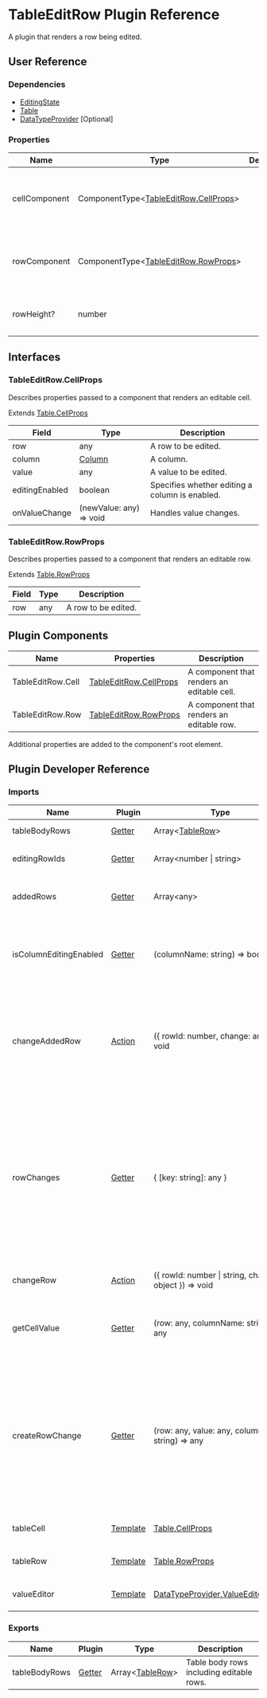 # TableEditRow Plugin Reference

A plugin that renders a row being edited.

## User Reference

### Dependencies

- [EditingState](editing-state.md)
- [Table](table.md)
- [DataTypeProvider](data-type-provider.md) [Optional]

### Properties

Name | Type | Default | Description
-----|------|---------|------------
cellComponent | ComponentType&lt;[TableEditRow.CellProps](#tableeditrowcellprops)&gt; | | A component that renders an editable cell.
rowComponent | ComponentType&lt;[TableEditRow.RowProps](#tableeditrowrowprops)&gt; | | A component that renders an editable row.
rowHeight? | number | | Specifies the editable row's height.

## Interfaces

### TableEditRow.CellProps

Describes properties passed to a component that renders an editable cell.

Extends [Table.CellProps](table.md#tablecellprops)

Field | Type | Description
------|------|------------
row | any | A row to be edited.
column | [Column](grid.md#column) | A column.
value | any | A value to be edited.
editingEnabled | boolean | Specifies whether editing a column is enabled.
onValueChange | (newValue: any) => void | Handles value changes.

### TableEditRow.RowProps

Describes properties passed to a component that renders an editable row.

Extends [Table.RowProps](table.md#tablerowprops)

Field | Type | Description
------|------|------------
row | any | A row to be edited.

## Plugin Components

Name | Properties | Description
-----|------------|------------
TableEditRow.Cell | [TableEditRow.CellProps](#tableeditrowcellprops) | A component that renders an editable cell.
TableEditRow.Row | [TableEditRow.RowProps](#tableeditrowrowprops) | A component that renders an editable row.

Additional properties are added to the component's root element.

## Plugin Developer Reference

### Imports

Name | Plugin | Type | Description
-----|--------|------|------------
tableBodyRows | [Getter](../../../dx-react-core/docs/reference/getter.md) | Array&lt;[TableRow](table.md#tablerow)&gt; | Table body rows.
editingRowIds | [Getter](../../../dx-react-core/docs/reference/getter.md) | Array&lt;number &#124; string&gt; | IDs of the rows that are being edited.
addedRows | [Getter](../../../dx-react-core/docs/reference/getter.md) | Array&lt;any&gt; | Created but not committed rows.
isColumnEditingEnabled | [Getter](../../../dx-react-core/docs/reference/getter.md) | (columnName: string) => boolean |  A function that returns a value that specifies if editing by a column is enabled.
changeAddedRow | [Action](../../../dx-react-core/docs/reference/action.md) | ({ rowId: number, change: any }) => void | Applies a change to a created but uncommitted row. Note: `rowId` is a row index within the `addedRows` array.
rowChanges | [Getter](../../../dx-react-core/docs/reference/getter.md) | { [key: string]: any } | An associative array that stores changes made to existing rows. Each array item specifies changes made to a row. The item's key specifies the associated row's ID.
changeRow | [Action](../../../dx-react-core/docs/reference/action.md) | ({ rowId: number &#124; string, change: object }) => void | Applies a change to an existing row.
getCellValue | [Getter](../../../dx-react-core/docs/reference/getter.md) | (row: any, columnName: string) => any | A function used to get the specified row's column value.
createRowChange | [Getter](../../../dx-react-core/docs/reference/getter.md) | (row: any, value: any, columnName: string) => any | A function that returns a value that specifies row changes depending on the row's editable cell values. This function is called each time an editor's value changes.
tableCell | [Template](../../../dx-react-core/docs/reference/template.md) | [Table.CellProps](table.md#tablecellprops) | A template that renders a table cell.
tableRow | [Template](../../../dx-react-core/docs/reference/template.md) | [Table.RowProps](table.md#tablerowprops) | A template that renders a table row.
valueEditor | [Template](../../../dx-react-core/docs/reference/template.md) | [DataTypeProvider.ValueEditorProps](data-type-provider.md#datatypeprovidervalueeditorprops) | A template that renders the editor.

### Exports

Name | Plugin | Type | Description
-----|--------|------|------------
tableBodyRows | [Getter](../../../dx-react-core/docs/reference/getter.md) | Array&lt;[TableRow](table.md#tablerow)&gt; | Table body rows including editable rows.
